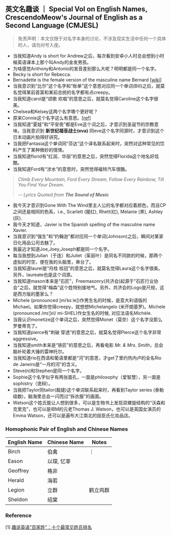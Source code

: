 ## 英文名趣谈 ｜ Special Vol on English Names, CrescendoMeow's Journal of English as a Second Language (CMJESL)

> 免责声明：本文仅限于对名字本身的讨论，不涉及现实生活中任何一个具体的人，请勿对号入座。


- 当我知道Andy is short for Andrew之后，每次看到安卓小人时总会想到小时候英语课本上那个叫Andy的金发男孩。
- 为啥感觉Anthony和Antonio的发音差别那么大呢？明明都是同一个名字。
- Becky is short for Rebecca.
- Bernadette is the female version of the masculine name Bernard [[wiki](https://simple.wikipedia.org/wiki/Bernadette)]
- 当我意识到“比尔”这个名字和“账单”这个意思对应同一个单词(Bill)之后，就莫名觉得某前首富和某前总统的名字都有点creepy。
- 当我知道carol是“颂歌 欢唱”的意思之后，就莫名觉得Caroline这个名字很美。
- Chelsea和Kelsey这两个名字哪个更好呢？
- 原来Connie这个名字这么有意思。[[ref]](https://www.nytimes.com/interactive/2023/05/11/opinion/connie-chung-named-after-cn.html)
- 当我知道“夏娃”和“平安夜”都是Eve这个词之后，才意识到圣诞节的宗教意味。当我意识到 **新世纪福音战士(eva)** 同eve这个名字同源时，才意识到这个日本动画片拍得好讲究。
- 当我把Fantasia这个单词同“芬达”这个译名联系起来时，突然对这种常见的饮料产生了某种微妙的情愫。
- 当我知道florid有“红润、华丽”的意思之后，突然觉得Florida这个地名好炫酷。
- 当我知道Ford有“涉水”的意思时，突然觉得福特汽车很酷。

> *Climb Every Mountain, Ford Every Stream, Follow Every Rainbow, Till You Find Your Dream.*
> 
> -- *Lyrics Quoted from* ***The Sound of Music***

- 我今天才意识到Gone With The Wind里主人公的名字都对应着颜色，而且CP之间还是相同的色系，i.e., Scarlett (猩红), Rhett(红), Melanie (黑), Ashley (灰).
- 我今天才知道，Javier is the Spanish spelling of the masculine name Xavier.
- 当我意识到“强生”和“约翰逊”都对应同一个单词(Johnson)之后，瞬间对某家日化用品公司去魅了。
- 我最近才知道Joe,Joey,Joseph都是同一个名字。
- 每当我想到Julian（于连）和Juliet（茱丽叶）是同名不同款的时候，那两个虚拟的时空，便在我的头脑里，串台了。
- 当我知道laurel是“月桂 桂冠”的意思之后，就莫名觉得Laura这个名字很美。另外，laureate也是这个词源。
- 当我知道mason本来是“石匠”，Freemasonry(共济会)起源于"石匠行业协会"之后，就觉得“梅森”这个姓特别接地气。另外，共济会的Logo是尺规，这是西方版的墨家么？
- Michele (pronounced [miˈkɛːle])作男生名的时候，是意大利语版的Michael。如果你觉得creepy，就想想Michelangelo (米开朗基罗)。Michele (pronounced /mɪˈʃɛl/ mi-SHEL)作女生名的时候, 对应法语名Michèle.
- 当我认识monetize这个单词之后，突然觉得Monet（莫奈）这个名字没那么罗曼蒂克了。
- 当我知道pierce有“刺破 穿透”的意思之后，就莫名觉得Pierce这个名字非常aggressive。
- 当我知道smith本来是“铁匠”的意思之后，再看电影 *Mr. & Mrs. Smith*，总会脑补轮着大锤的雷神托尔。
- 当我知道rio在西语和葡语里都是“河”的意思，才get了里约热内卢的全名Rio de Janeiro是“一月的河”的含义。
- Steve(n)和Stephen是同一个名字。
- Sophie这个名字似乎有两张面孔，一面是philosophy（爱智慧），另一面是sophistry（诡辩）。
- 当我把Taylor同tailor(裁缝)这个单词联系起来时，再看到Taylor series (泰勒级数)，脑海里总会一闪而过“拆衣服”的画面。
- Watson这个姓氏能让人想到很多，可以是生物书上发现双螺旋结构的“沃森和克里克”，也可以是IBM的元老Thomas J. Watson，也可以是英国女演员的Emma Watson，还可以是遍布大江南北的屈臣氏化妆品店。

### Homophonic Pair of English and Chinese Names
| English Name 	| Chinese Name 	| Notes 	|
|--------------	|--------------	|-------	|
| Birch        	| 伯禽           |       ｜
| Eason        	| 以琛, 忆莘       |       	|
| Geoffrey      | 格非           |       	|
| Herald        | 海若           |       	|
| Legion        | 立群           | 鹤立鸡群 |
| Sheldon       | 绍棠           |       	|

### Reference
[1] [趣说英语“百家姓”：十个最常见姓氏排名](https://www.sohu.com/a/510580246_121124393)
